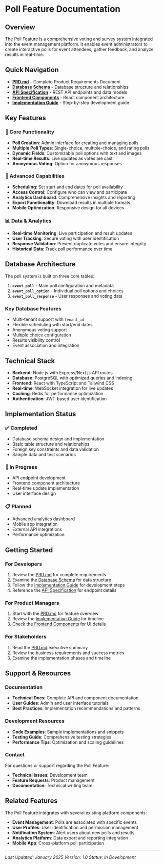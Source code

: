 # Poll Feature Documentation

## Overview

The Poll Feature is a comprehensive voting and survey system integrated into the event management platform. It enables event administrators to create interactive polls for event attendees, gather feedback, and analyze results in real-time.

## Quick Navigation

- **[PRD.md](./PRD.md)** - Complete Product Requirements Document
- **[Database Schema](./database-schema.md)** - Database structure and relationships
- **[API Specification](./api-specification.md)** - REST API endpoints and data models
- **[Frontend Components](./frontend-components.md)** - React component architecture
- **[Implementation Guide](./implementation-guide.md)** - Step-by-step development guide

## Key Features

### 🎯 Core Functionality
- **Poll Creation**: Admin interface for creating and managing polls
- **Multiple Poll Types**: Single-choice, multiple-choice, and rating polls
- **Dynamic Fields**: Customizable poll options with text and images
- **Real-time Results**: Live updates as votes are cast
- **Anonymous Voting**: Option for anonymous responses

### 🔧 Advanced Capabilities
- **Scheduling**: Set start and end dates for poll availability
- **Access Control**: Configure who can view and participate
- **Analytics Dashboard**: Comprehensive insights and reporting
- **Export Functionality**: Download results in multiple formats
- **Mobile Optimization**: Responsive design for all devices

### 📊 Data & Analytics
- **Real-time Monitoring**: Live participation and result updates
- **User Tracking**: Secure voting with user identification
- **Response Validation**: Prevent duplicate votes and ensure integrity
- **Historical Data**: Track poll performance over time

## Database Architecture

The poll system is built on three core tables:

1. **`event_poll`** - Main poll configuration and metadata
2. **`event_poll_option`** - Individual poll options and choices
3. **`event_poll_response`** - User responses and voting data

### Key Database Features
- Multi-tenant support with `tenant_id`
- Flexible scheduling with start/end dates
- Anonymous voting support
- Multiple choice configuration
- Results visibility control
- Event association and integration

## Technical Stack

- **Backend**: Node.js with Express/Next.js API routes
- **Database**: PostgreSQL with optimized queries and indexing
- **Frontend**: React with TypeScript and Tailwind CSS
- **Real-time**: WebSocket integration for live updates
- **Caching**: Redis for performance optimization
- **Authentication**: JWT-based user identification

## Implementation Status

### ✅ Completed
- Database schema design and implementation
- Basic table structure and relationships
- Foreign key constraints and data validation
- Sample data and test scenarios

### 🚧 In Progress
- API endpoint development
- Frontend component architecture
- Real-time update implementation
- User interface design

### 📋 Planned
- Advanced analytics dashboard
- Mobile app integration
- External API integrations
- Performance optimization

## Getting Started

### For Developers
1. Review the [PRD.md](./PRD.md) for complete requirements
2. Examine the [Database Schema](./database-schema.md) for data structure
3. Follow the [Implementation Guide](./implementation-guide.md) for development steps
4. Reference the [API Specification](./api-specification.md) for endpoint details

### For Product Managers
1. Start with the [PRD.md](./PRD.md) for feature overview
2. Review the [Implementation Guide](./implementation-guide.md) for timeline
3. Check the [Frontend Components](./frontend-components.md) for UI details

### For Stakeholders
1. Read the [PRD.md](./PRD.md) executive summary
2. Review the business requirements and success metrics
3. Examine the implementation phases and timeline

## Support & Resources

### Documentation
- **Technical Docs**: Complete API and component documentation
- **User Guides**: Admin and user interface tutorials
- **Best Practices**: Implementation recommendations and patterns

### Development Resources
- **Code Examples**: Sample implementations and snippets
- **Testing Guide**: Comprehensive testing strategies
- **Performance Tips**: Optimization and scaling guidelines

### Contact
For questions or support regarding the Poll Feature:
- **Technical Issues**: Development team
- **Feature Requests**: Product management
- **Documentation**: Technical writing team

## Related Features

The Poll Feature integrates with several existing platform components:

- **Event Management**: Polls are associated with specific events
- **User Profiles**: User identification and permission management
- **Notification System**: Alert users about new polls and results
- **Analytics Platform**: Data export and reporting integration
- **Mobile App**: Cross-platform poll participation

---

*Last Updated: January 2025*
*Version: 1.0*
*Status: In Development*
